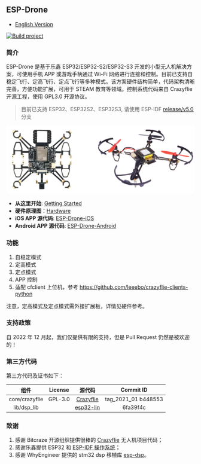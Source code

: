 ﻿
## ESP-Drone

* [English Version](./README.md)

[![Build project](https://github.com/espressif/esp-drone/actions/workflows/build_project.yml/badge.svg)](https://github.com/espressif/esp-drone/actions/workflows/build_project.yml)

### 简介

ESP-Drone 是基于乐鑫 ESP32/ESP32-S2/ESP32-S3 开发的小型无人机解决方案，可使用手机 APP 或游戏手柄通过 Wi-Fi 网络进行连接和控制。目前已支持自稳定飞行、定高飞行、定点飞行等多种模式。该方案硬件结构简单，代码架构清晰完善，方便功能扩展，可用于 STEAM 教育等领域。控制系统代码来自 Crazyflie 开源工程，使用 GPL3.0 开源协议。

> 目前已支持 ESP32、ESP32S2、ESP32S3, 请使用 ESP-IDF [release/v5.0](https://docs.espressif.com/projects/esp-idf/en/release-v5.0/esp32s2/get-started/index.html) 分支

![ESP-Drone](./docs/_static/espdrone_s2_v1_2_2.png)

* **从这里开始**: [Getting Started](https://docs.espressif.com/projects/espressif-esp-drone/zh_CN/latest/gettingstarted.html)
* **硬件原理图**：[Hardware](https://docs.espressif.com/projects/espressif-esp-drone/zh_CN/latest/_static/ESP32_S2_Drone_V1_2/SCH_Mainboard_ESP32_S2_Drone_V1_2.pdf)
* **iOS APP 源代码**: [ESP-Drone-iOS](https://github.com/EspressifApps/ESP-Drone-iOS)
* **Android APP 源代码**: [ESP-Drone-Android](https://github.com/EspressifApps/ESP-Drone-Android)

### 功能

1. 自稳定模式
2. 定高模式
3. 定点模式
4. APP 控制
5. 适配 cfclient 上位机，参考 https://github.com/leeebo/crazyflie-clients-python

注意，定高模式及定点模式需外接扩展板，详情见硬件参考。

### 支持政策

自 2022 年 12 月起，我们仅提供有限的支持，但是 Pull Request 仍然是被欢迎的！

### 第三方代码

第三方代码及证书如下：

| 组件 | License | 源代码 |Commit ID |
| :---:  | :---: | :---: |:---: |
| core/crazyflie | GPL-3.0 |[Crazyflie](https://github.com/bitcraze/crazyflie-firmware/tree/2021.01) |tag_2021_01 b448553|
| lib/dsp_lib |  | [esp32-lin](https://github.com/whyengineer/esp32-lin/tree/master/components/dsp_lib) |6fa39f4c|

### 致谢

1. 感谢 Bitcraze 开源组织提供很棒的 [Crazyflie](https://www.bitcraze.io/%20) 无人机项目代码；
2. 感谢乐鑫提供 ESP32 和 [ESP-IDF 操作系统](https://docs.espressif.com/projects/esp-idf/en/latest/esp32s2/get-started/index.html)；
3. 感谢 WhyEngineer 提供的 stm32 dsp 移植库 [esp-dsp](https://github.com/whyengineer/esp32-lin/tree/master/components/dsp_lib)。

